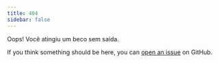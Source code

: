 ```yaml
---
title: 404
sidebar: false
---
```


Oops! Você atingiu um beco sem saída.

If you think something should be here, you can [open an issue](https://github.com/numpy/numpy.org/issues) on GitHub.
